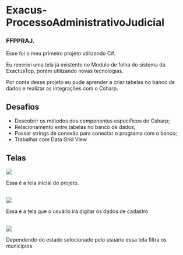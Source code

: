# Exacus-ProcessoAdministrativoJudicial
### FFPPRAJ.
<p>Esse foi o meu primeiro projeto utilizando C#.</p>
<P>Eu reecriei uma tela já existente no Modulo de folha do sistema da ExactusTop, porém utilizando novas tecnologias.</p>
<p>Por conta desse projeto eu pude aprender a criar tabelas no banco de dados e realizar as integrações com o Csharp.

## Desafios
* Descobrir os métodos dos componentes específicos do Csharp;
* Relacionamento entre tabelas no banco de dados;
* Passar strings de conexão para conectar o programa com o banco;
* Trabalhar com Data Grid View.

## Telas
<img src = "C:\Users\Raque\Área de Trabalho\tela_cadastro.png">
<p>Essa é a tela inicial do projeto.</p>

<br>
<img src = "file:///C:/Users/Raque/%C3%81rea%20de%20Trabalho/tela_cadastro.png">
<p>Essa é a tela que o usuário irá digitar os dados de cadastro</p>

<br>
<img src = "file:///C:/Users/Raque/%C3%81rea%20de%20Trabalho/tela_municipio.png">
<p>Dependendo do estado selecionado pelo usuário essa tela filtra os municípios</p>
